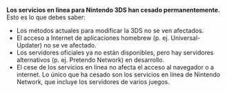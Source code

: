 **Los servicios en línea para Nintendo 3DS han cesado permanentemente.** Esto es lo que debes saber:

- Los métodos actuales para modificar la 3DS no se ven afectados.
- El acceso a Internet de aplicaciones homebrew (p. ej. Universal-Updater) no se ve afectado.
- Los servidores oficiales ya no están disponibles, pero hay servidores alternativos (p. ej. Pretendo Network) en desarrollo.
- El cese de los servicios en línea no afecta el acceso al navegador o a internet. Lo único que ha cesado son los servicios en línea de Nintendo Network, que incluye los servidores de varios juegos.
